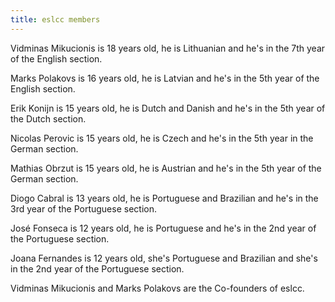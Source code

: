 ```yaml
---
title: eslcc members
---
```


Vidminas Mikucionis is 18 years old, he is Lithuanian and he's in the 7th year of the English section.

Marks Polakovs is 16 years old, he is Latvian and he's in the 5th year of the English section.

Erik Konijn is 15 years old, he is Dutch and Danish and he's in the 5th year of the Dutch section.

Nicolas Perovic is 15 years old, he is Czech and he's in the 5th year in the German section.

Mathias Obrzut is 15 years old, he is Austrian and he's in the 5th year of the German section.

Diogo Cabral is 13 years old, he is Portuguese and Brazilian and he's in the 3rd year of the Portuguese section.

José Fonseca is 12 years old, he is Portuguese and he's in the 2nd year of the Portuguese section.

Joana Fernandes is 12 years old, she's Portuguese and Brazilian and she's in the 2nd year of the Portuguese section.

Vidminas Mikucionis and Marks Polakovs are the Co-founders of eslcc.
